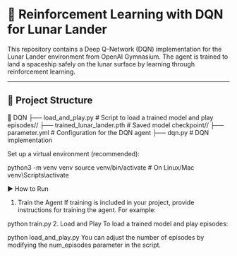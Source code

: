 # 🚀 Reinforcement Learning with DQN for Lunar Lander

This repository contains a Deep Q-Network (DQN) implementation for the Lunar Lander environment from OpenAI Gymnasium. The agent is trained to land a spaceship safely on the lunar surface by learning through reinforcement learning.

---

## 📂 Project Structure
📁 DQN
├── load_and_play.py # Script to load a trained model and play episodes//
├── trained_lunar_lander.pth # Saved model checkpoint//
├── parameter.yml # Configuration for the DQN agent
├── dqn.py # DQN implementation


Set up a virtual environment (recommended):

python3 -m venv venv
source venv/bin/activate       # On Linux/Mac
venv\Scripts\activate       


▶️ How to Run
1. Train the Agent
If training is included in your project, provide instructions for training the agent. For example:


python train.py
2. Load and Play
To load a trained model and play episodes:


python load_and_play.py
You can adjust the number of episodes by modifying the num_episodes parameter in the script.
